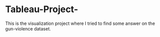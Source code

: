 # Tableau-Project-
This is the visualization project where I tried to find some answer on the gun-violence dataset.
